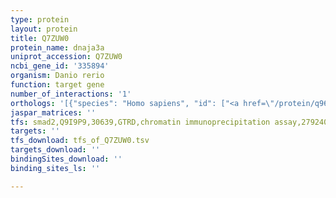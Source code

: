 ```yaml
---
type: protein
layout: protein
title: Q7ZUW0
protein_name: dnaja3a
uniprot_accession: Q7ZUW0
ncbi_gene_id: '335894'
organism: Danio rerio
function: target gene
number_of_interactions: '1'
orthologs: '[{"species": "Homo sapiens", "id": ["<a href=\"/protein/q96ey1\">Q96EY1</a>"]}, {"species": "Mus musculus", "id": ["<a href=\"/protein/q99m87\">Q99M87</a>"]}, {"species": "Rattus norvegicus", "id": ["<a href=\"/protein/a0a0g2k5e4\">A0A0G2K5E4</a>"]}, {"species": "Drosophila melanogaster", "id": ["D3DN23"]}, {"species": "Caenorhabditis elegans", "id": ["<a href=\"/protein/q8ta83\">Q8TA83</a>"]}, {"species": "Saccharomyces cerevisiae", "id": ["<a href=\"/protein/p35191\">P35191</a>"]}]'
jaspar_matrices: ''
tfs: smad2,Q9I9P9,30639,GTRD,chromatin immunoprecipitation assay,27924024%5Buid%5D,No
targets: ''
tfs_download: tfs_of_Q7ZUW0.tsv
targets_download: ''
bindingSites_download: ''
binding_sites_ls: ''

---
```

